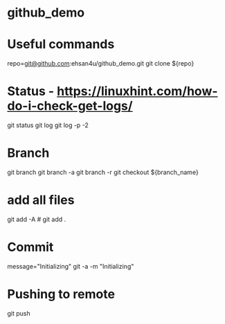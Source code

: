 # github_demo

# Useful commands
repo=git@github.com:ehsan4u/github_demo.git
git clone ${repo}

# Status - https://linuxhint.com/how-do-i-check-get-logs/
git status
git log
git log -p -2



# Branch
git branch
git branch -a
git branch -r
git checkout ${branch_name}

# add all files

git add -A # git add .

# Commit
message="Initializing"
git -a -m "Initializing"

# Pushing to remote 
git push